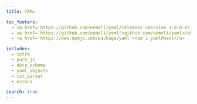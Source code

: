 ```yaml
---
title: YAML

toc_footers:
  - <a href='https://github.com/eemeli/yaml/releases'>Version 1.0.0-rc.3</a>
  - <a href='https://github.com/eemeli/yaml'>github.com/eemeli/yaml</a>
  - <a href='https://www.npmjs.com/package/yaml'>npm i yaml@next</a>

includes:
  - intro
  - pure_js
  - data_schema
  - yaml_objects
  - cst_parser
  - errors

search: true
---
```

